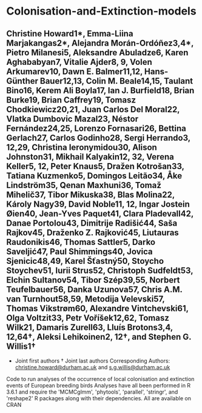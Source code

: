 # Colonisation-and-Extinction-models
## Christine Howard1*, Emma-Liina Marjakangas2*, Alejandra Morán-Ordóñez3,4*, Pietro Milanesi5, Aleksandre Abuladze6, Karen Aghababyan7, Vitalie Ajder8, 9, Volen Arkumarev10, Dawn E. Balmer11,12, Hans-Günther Bauer12,13, Colin M. Beale14,15, Taulant Bino16, Kerem Ali Boyla17, Ian J. Burfield18, Brian Burke19, Brian Caffrey19, Tomasz Chodkiewicz20,21, Juan Carlos Del Moral22, Vlatka Dumbovic Mazal23, Néstor Fernández24,25, Lorenzo Fornasari26, Bettina Gerlach27, Carlos Godinho28, Sergi Herrando3, 12,29, Christina Ieronymidou30, Alison Johnston31, Mikhail Kalyakin12, 32, Verena Keller5, 12, Peter Knaus5, Dražen Kotrošan33, Tatiana Kuzmenko5, Domingos Leitão34, Åke Lindström35, Qenan Maxhuni36, Tomaž Mihelič37, Tibor Mikuska38, Blas Molina22, Károly Nagy39, David Noble11, 12, Ingar Jostein Øien40, Jean-Yves Paquet41, Clara Pladevall42, Danae Portolou43, Dimitrije Radišić44, Saša Rajkov45, Draženko Z. Rajković45, Liutauras Raudonikis46, Thomas Sattler5, Darko Saveljić47, Paul Shimmings40, Jovica Sjenicic48,49, Karel Šťastný50, Stoycho Stoychev51, Iurii Strus52, Christoph Sudfeldt53, Elchin Sultanov54, Tibor Szép39,55, Norbert Teufelbauer56, Danka Uzunova57, Chris A.M. van Turnhout58,59, Metodija Velevski57, Thomas Vikstrøm60, Alexandre Vintchevski61, Olga Voltzit33, Petr Voříšek12,62, Tomasz Wilk21, Damaris Zurell63, Lluís Brotons3,4, 12,64†, Aleksi Lehikoinen2, 12†, and Stephen G. Willis1†
*  Joint first authors
† Joint last authors
Corresponding Authors:  christine.howard@durham.ac.uk and s.g.willis@durham.ac.uk

Code to run analyses of the occurrence of local colonisation and extinction events of European breeding birds
Analyses have all been performed in R 3.6.1 and require the 'MCMCglmm', 'phytools', 'parallel', 'stringr', and 'reshape2' R packages along with their dependencies. All are available on CRAN
